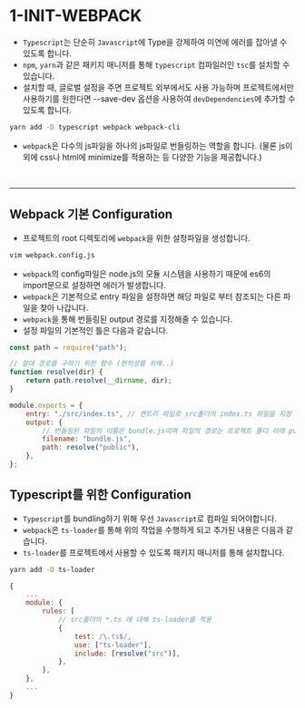 # 1-INIT-WEBPACK

-   `Typescript`는 단순히 `Javascript`에 Type을 강제하여 미연에 에러를 잡아낼 수 있도록 합니다.
-   `npm`, `yarn`과 같은 패키지 매니저를 통해 `typescript` 컴파일러인 `tsc`를 설치할 수 있습니다.
-   설치할 때, 글로벌 설정을 주면 프로젝트 외부에서도 사용 가능하며 프로젝트에서만 사용하기를 원한다면 --save-dev 옵션을 사용하여 `devDependencies`에 추가할 수 있도록 합니다.

```bash
yarn add -D typescript webpack webpack-cli
```

-   `webpack`은 다수의 js파일을 하나의 js파일로 번들링하는 역할을 합니다. (물론 js이외에 css나 html에 minimize를 적용하는 등 다양한 기능을 제공합니다.)

<br/>

---

## Webpack 기본 Configuration

-   프로젝트의 root 디렉토리에 `webpack`을 위한 설정파일을 생성합니다.

```sh
vim webpack.config.js
```

-   `webpack`의 config파일은 node.js의 모듈 시스템을 사용하기 때문에 es6의 import문으로 설정하면 에러가 발생합니다.
-   `webpack`은 기본적으로 entry 파일을 설정하면 해당 파일로 부터 참조되는 다른 파일을 찾아 나갑니다.
-   `webpack`을 통해 번들링된 output 경로를 지정해줄 수 있습니다.
-   설정 파일의 기본적인 틀은 다음과 같습니다.

```javascript
const path = require("path");

// 절대 경로를 구하기 위한 함수 (편의성를 위해..)
function resolve(dir) {
    return path.resolve(__dirname, dir);
}

module.exports = {
    entry: "./src/index.ts", // 엔트리 파일로 src폴더의 index.ts 파일을 지정
    output: {
        // 번들링된 파일의 이름은 bundle.js이며 파일의 경로는 프로젝트 폴더 아래 public 폴더로 지정
        filename: "bundle.js",
        path: resolve("public"),
    },
};
```

## Typescript를 위한 Configuration

-   `Typescript`를 bundling하기 위해 우선 `Javascript`로 컴파일 되어야합니다.
-   `webpack`은 `ts-loader`를 통해 위의 작업을 수행하게 되고 추가된 내용은 다음과 같습니다.
-   `ts-loader`를 프로젝트에서 사용할 수 있도록 패키지 매니저를 통해 설치합니다.

```bash
yarn add -D ts-loader
```

```javascript
{
    ...
    module: {
        rules: [
            // src폴더의 *.ts 에 대해 ts-loader를 적용
            {
                test: /\.ts$/,
                use: ["ts-loader"],
                include: [resolve("src")],
            },
        ],
    },
    ...
}
```

